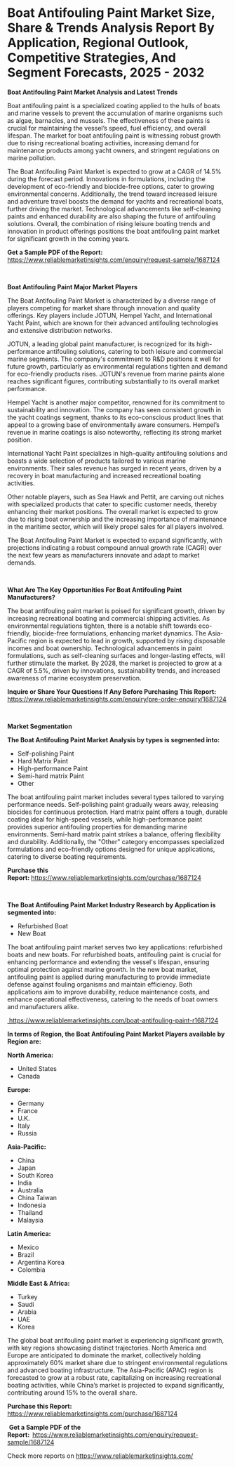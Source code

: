 <p><h1>Boat Antifouling Paint Market Size, Share & Trends Analysis Report By Application, Regional Outlook, Competitive Strategies, And Segment Forecasts, 2025 - 2032</h1></p><p><strong>Boat Antifouling Paint Market Analysis and Latest Trends</strong></p>
<p><p>Boat antifouling paint is a specialized coating applied to the hulls of boats and marine vessels to prevent the accumulation of marine organisms such as algae, barnacles, and mussels. The effectiveness of these paints is crucial for maintaining the vessel’s speed, fuel efficiency, and overall lifespan. The market for boat antifouling paint is witnessing robust growth due to rising recreational boating activities, increasing demand for maintenance products among yacht owners, and stringent regulations on marine pollution. </p><p>The Boat Antifouling Paint Market is expected to grow at a CAGR of 14.5% during the forecast period. Innovations in formulations, including the development of eco-friendly and biocide-free options, cater to growing environmental concerns. Additionally, the trend toward increased leisure and adventure travel boosts the demand for yachts and recreational boats, further driving the market. Technological advancements like self-cleaning paints and enhanced durability are also shaping the future of antifouling solutions. Overall, the combination of rising leisure boating trends and innovation in product offerings positions the boat antifouling paint market for significant growth in the coming years.</p></p>
<p><strong>Get a Sample PDF of the Report:&nbsp;</strong> <a href="https://www.reliablemarketinsights.com/enquiry/request-sample/1687124?utm_campaign=2102&utm_medium=2&utm_source=Github&utm_content=ia&utm_term=26032025&utm_id=boat-antifouling-paint">https://www.reliablemarketinsights.com/enquiry/request-sample/1687124</a></p>
<p>&nbsp;</p>
<p><strong>Boat Antifouling Paint Major Market Players</strong></p>
<p><p>The Boat Antifouling Paint Market is characterized by a diverse range of players competing for market share through innovation and quality offerings. Key players include JOTUN, Hempel Yacht, and International Yacht Paint, which are known for their advanced antifouling technologies and extensive distribution networks. </p><p>JOTUN, a leading global paint manufacturer, is recognized for its high-performance antifouling solutions, catering to both leisure and commercial marine segments. The company's commitment to R&D positions it well for future growth, particularly as environmental regulations tighten and demand for eco-friendly products rises. JOTUN's revenue from marine paints alone reaches significant figures, contributing substantially to its overall market performance.</p><p>Hempel Yacht is another major competitor, renowned for its commitment to sustainability and innovation. The company has seen consistent growth in the yacht coatings segment, thanks to its eco-conscious product lines that appeal to a growing base of environmentally aware consumers. Hempel’s revenue in marine coatings is also noteworthy, reflecting its strong market position.</p><p>International Yacht Paint specializes in high-quality antifouling solutions and boasts a wide selection of products tailored to various marine environments. Their sales revenue has surged in recent years, driven by a recovery in boat manufacturing and increased recreational boating activities.</p><p>Other notable players, such as Sea Hawk and Pettit, are carving out niches with specialized products that cater to specific customer needs, thereby enhancing their market positions. The overall market is expected to grow due to rising boat ownership and the increasing importance of maintenance in the maritime sector, which will likely propel sales for all players involved. </p><p>The Boat Antifouling Paint Market is expected to expand significantly, with projections indicating a robust compound annual growth rate (CAGR) over the next few years as manufacturers innovate and adapt to market demands.</p></p>
<p>&nbsp;</p>
<p><strong>What Are The Key Opportunities For Boat Antifouling Paint Manufacturers?</strong></p>
<p><p>The boat antifouling paint market is poised for significant growth, driven by increasing recreational boating and commercial shipping activities. As environmental regulations tighten, there is a notable shift towards eco-friendly, biocide-free formulations, enhancing market dynamics. The Asia-Pacific region is expected to lead in growth, supported by rising disposable incomes and boat ownership. Technological advancements in paint formulations, such as self-cleaning surfaces and longer-lasting effects, will further stimulate the market. By 2028, the market is projected to grow at a CAGR of 5.5%, driven by innovations, sustainability trends, and increased awareness of marine ecosystem preservation.</p></p>
<p><strong>Inquire or Share Your Questions If Any Before Purchasing This Report:</strong> <a href="https://www.reliablemarketinsights.com/enquiry/pre-order-enquiry/1687124?utm_campaign=2102&utm_medium=2&utm_source=Github&utm_content=ia&utm_term=26032025&utm_id=boat-antifouling-paint">https://www.reliablemarketinsights.com/enquiry/pre-order-enquiry/1687124</a></p>
<p>&nbsp;</p>
<p><strong>Market Segmentation</strong></p>
<p><strong>The Boat Antifouling Paint Market Analysis by types is segmented into:</strong></p>
<p><ul><li>Self-polishing Paint</li><li>Hard Matrix Paint</li><li>High-performance Paint</li><li>Semi-hard matrix Paint</li><li>Other</li></ul></p>
<p><p>The boat antifouling paint market includes several types tailored to varying performance needs. Self-polishing paint gradually wears away, releasing biocides for continuous protection. Hard matrix paint offers a tough, durable coating ideal for high-speed vessels, while high-performance paint provides superior antifouling properties for demanding marine environments. Semi-hard matrix paint strikes a balance, offering flexibility and durability. Additionally, the "Other" category encompasses specialized formulations and eco-friendly options designed for unique applications, catering to diverse boating requirements.</p></p>
<p><strong>Purchase this Report:&nbsp;</strong><a href="https://www.reliablemarketinsights.com/purchase/1687124?utm_campaign=2102&utm_medium=2&utm_source=Github&utm_content=ia&utm_term=26032025&utm_id=boat-antifouling-paint">https://www.reliablemarketinsights.com/purchase/1687124</a></p>
<p>&nbsp;</p>
<p><strong>The Boat Antifouling Paint Market Industry Research by Application is segmented into:</strong></p>
<p><ul><li>Refurbished Boat</li><li>New Boat</li></ul></p>
<p><p>The boat antifouling paint market serves two key applications: refurbished boats and new boats. For refurbished boats, antifouling paint is crucial for enhancing performance and extending the vessel's lifespan, ensuring optimal protection against marine growth. In the new boat market, antifouling paint is applied during manufacturing to provide immediate defense against fouling organisms and maintain efficiency. Both applications aim to improve durability, reduce maintenance costs, and enhance operational effectiveness, catering to the needs of boat owners and manufacturers alike.</p></p>
<p><a href="https://www.reliablemarketinsights.com/boat-antifouling-paint-r1687124?utm_campaign=2102&utm_medium=2&utm_source=Github&utm_content=ia&utm_term=26032025&utm_id=boat-antifouling-paint">&nbsp;https://www.reliablemarketinsights.com/boat-antifouling-paint-r1687124</a></p>
<p><strong>In terms of Region, the Boat Antifouling Paint Market Players available by Region are:</strong></p>
<p>
    <p> <strong> North America: </strong>
        <ul>
            <li>United States</li>
            <li>Canada</li>
        </ul>
        </p> 
    <p> <strong> Europe: </strong>
        <ul>
            <li>Germany</li>
            <li>France</li>
            <li>U.K.</li>
            <li>Italy</li>
            <li>Russia</li>
        </ul>
        </p> 
    <p> <strong> Asia-Pacific: </strong>
        <ul>
            <li>China</li>
            <li>Japan</li>
            <li>South Korea</li>
            <li>India</li>
            <li>Australia</li>
            <li>China Taiwan</li>
            <li>Indonesia</li>
            <li>Thailand</li>
            <li>Malaysia</li>
        </ul>
        </p> 
    <p> <strong> Latin America: </strong>
        <ul>
            <li>Mexico</li>
            <li>Brazil</li>
            <li>Argentina Korea</li>
            <li>Colombia</li>
        </ul>
        </p> 
    <p> <strong> Middle East & Africa: </strong>
        <ul>
            <li>Turkey</li>
            <li>Saudi</li>
            <li>Arabia</li>
            <li>UAE</li>
            <li>Korea</li>
        </ul>
    </p>
    </p>
<p><p>The global boat antifouling paint market is experiencing significant growth, with key regions showcasing distinct trajectories. North America and Europe are anticipated to dominate the market, collectively holding approximately 60% market share due to stringent environmental regulations and advanced boating infrastructure. The Asia-Pacific (APAC) region is forecasted to grow at a robust rate, capitalizing on increasing recreational boating activities, while China’s market is projected to expand significantly, contributing around 15% to the overall share.</p></p>
<p><strong>Purchase this Report: </strong><a href="https://www.reliablemarketinsights.com/purchase/1687124?utm_campaign=2102&utm_medium=2&utm_source=Github&utm_content=ia&utm_term=26032025&utm_id=boat-antifouling-paint">https://www.reliablemarketinsights.com/purchase/1687124</a></p>
<p>&nbsp;<strong>Get a Sample PDF of the Report:&nbsp;&nbsp;</strong><a href="https://www.reliablemarketinsights.com/enquiry/request-sample/1687124?utm_campaign=2102&utm_medium=2&utm_source=Github&utm_content=ia&utm_term=26032025&utm_id=boat-antifouling-paint">https://www.reliablemarketinsights.com/enquiry/request-sample/1687124</a></p>
<p><strong></strong></p>
<p>Check more reports on <a href="https://www.reliablemarketinsights.com/?utm_campaign=2102&utm_medium=2&utm_source=Github&utm_content=ia&utm_term=26032025&utm_id=boat-antifouling-paint">https://www.reliablemarketinsights.com/</a></p>